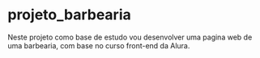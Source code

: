 # projeto_barbearia
Neste projeto como base de estudo vou desenvolver uma pagina web de uma barbearia, com base no curso front-end da Alura. 


